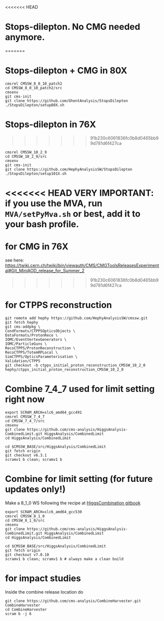 <<<<<<< HEAD
# Stops-dilepton. No CMG needed anymore.
=======
# Stops-dilepton + CMG in 80X
```
cmsrel CMSSW_8_0_10_patch2
cd CMSSW_8_0_10_patch2/src
cmsenv
git cms-init
git clone https://github.com/GhentAnalysis/StopsDilepton
./StopsDilepton/setup80X.sh
```

# Stops-dilepton in 76X 
>>>>>>> 91b230c6061836fc0b8d0465bb99d781d6f427ca
```
cmsrel CMSSW_10_2_9
cd CMSSW_10_2_9/src
cmsenv
git cms-init
git clone https://github.com/HephyAnalysisSW/StopsDilepton
./StopsDilepton/setup101X.sh
```

<<<<<<< HEAD
VERY IMPORTANT: if you use the MVA, run `MVA/setPyMva.sh` or best, add it to your bash profile.
=======
# for CMG in 76X
see here:
https://twiki.cern.ch/twiki/bin/viewauth/CMS/CMGToolsReleasesExperimental#Git_MiniAOD_release_for_Summer_2
>>>>>>> 91b230c6061836fc0b8d0465bb99d781d6f427ca

# for CTPPS reconstruction
```
git remote add hephy https://github.com/HephyAnalysisSW/cmssw.git
git fetch hephy
git cms-addpkg \
CondFormats/CTPPSOpticsObjects \
DataFormats/ProtonReco \
IOMC/EventVertexGenerators \
IOMC/ParticleGuns \
RecoCTPPS/ProtonReconstruction \
RecoCTPPS/TotemRPLocal \
SimCTPPS/OpticsParameterisation \
Validation/CTPPS
git checkout -b ctpps_initial_proton_reconstruction_CMSSW_10_2_0 hephy/ctpps_initial_proton_reconstruction_CMSSW_10_2_0
```

# Combine 7_4_7 used for limit setting right now

```
export SCRAM_ARCH=slc6_amd64_gcc491
cmsrel CMSSW_7_4_7
cd CMSSW_7_4_7/src 
cmsenv
git clone https://github.com/cms-analysis/HiggsAnalysis-CombinedLimit.git HiggsAnalysis/CombinedLimit
cd HiggsAnalysis/CombinedLimit

cd $CMSSW_BASE/src/HiggsAnalysis/CombinedLimit
git fetch origin
git checkout v6.3.1
scramv1 b clean; scramv1 b
```

# Combine for limit setting (for future updates only!)

Make a 8_1_0 WS following the recipe at [HiggsCombination gitbook](https://cms-hcomb.gitbooks.io/combine/content/part1/)
```
export SCRAM_ARCH=slc6_amd64_gcc530
cmsrel CMSSW_8_1_0
cd CMSSW_8_1_0/src 
cmsenv
git clone https://github.com/cms-analysis/HiggsAnalysis-CombinedLimit.git HiggsAnalysis/CombinedLimit
cd HiggsAnalysis/CombinedLimit

cd $CMSSW_BASE/src/HiggsAnalysis/CombinedLimit
git fetch origin
git checkout v7.0.10
scramv1 b clean; scramv1 b # always make a clean build
```

# for impact studies
Inside the combine release location do
```
git clone https://github.com/cms-analysis/CombineHarvester.git CombineHarvester
cd CombineHarvester
scram b -j 6
```
